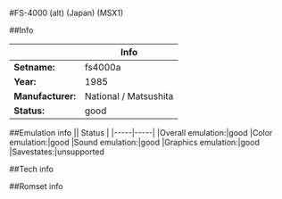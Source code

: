 #FS-4000 (alt) (Japan) (MSX1)

##Info

||Info|
|-----|-----|
|**Setname:**|fs4000a
|**Year:**|1985
|**Manufacturer:**|National / Matsushita
|**Status:**|good

##Emulation info
|| Status |
|-----|-----|
|Overall emulation:|good
|Color emulation:|good
|Sound emulation:|good
|Graphics emulation:|good
|Savestates:|unsupported

##Tech info

##Romset info

<!--- START OF EDITED COMMENT DO NOT TOUCH TEXT ABOVE-->
